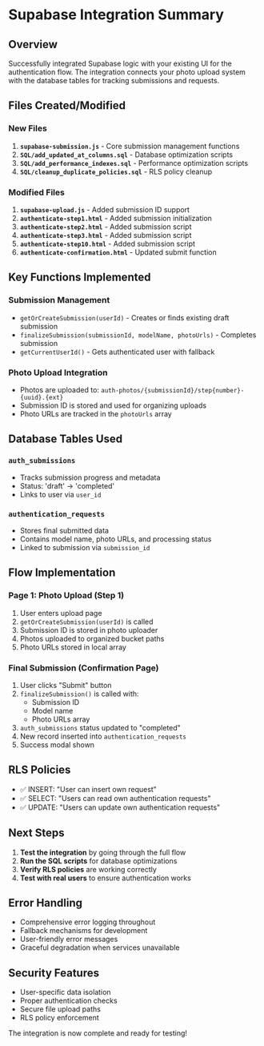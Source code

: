 # Supabase Integration Summary

## Overview
Successfully integrated Supabase logic with your existing UI for the authentication flow. The integration connects your photo upload system with the database tables for tracking submissions and requests.

## Files Created/Modified

### New Files
1. **`supabase-submission.js`** - Core submission management functions
2. **`SQL/add_updated_at_columns.sql`** - Database optimization scripts
3. **`SQL/add_performance_indexes.sql`** - Performance optimization scripts
4. **`SQL/cleanup_duplicate_policies.sql`** - RLS policy cleanup

### Modified Files
1. **`supabase-upload.js`** - Added submission ID support
2. **`authenticate-step1.html`** - Added submission initialization
3. **`authenticate-step2.html`** - Added submission script
4. **`authenticate-step3.html`** - Added submission script
5. **`authenticate-step10.html`** - Added submission script
6. **`authenticate-confirmation.html`** - Updated submit function

## Key Functions Implemented

### Submission Management
- `getOrCreateSubmission(userId)` - Creates or finds existing draft submission
- `finalizeSubmission(submissionId, modelName, photoUrls)` - Completes submission
- `getCurrentUserId()` - Gets authenticated user with fallback

### Photo Upload Integration
- Photos are uploaded to: `auth-photos/{submissionId}/step{number}-{uuid}.{ext}`
- Submission ID is stored and used for organizing uploads
- Photo URLs are tracked in the `photoUrls` array

## Database Tables Used

### `auth_submissions`
- Tracks submission progress and metadata
- Status: 'draft' → 'completed'
- Links to user via `user_id`

### `authentication_requests`
- Stores final submitted data
- Contains model name, photo URLs, and processing status
- Linked to submission via `submission_id`

## Flow Implementation

### Page 1: Photo Upload (Step 1)
1. User enters upload page
2. `getOrCreateSubmission(userId)` is called
3. Submission ID is stored in photo uploader
4. Photos uploaded to organized bucket paths
5. Photo URLs stored in local array

### Final Submission (Confirmation Page)
1. User clicks "Submit" button
2. `finalizeSubmission()` is called with:
   - Submission ID
   - Model name
   - Photo URLs array
3. `auth_submissions` status updated to "completed"
4. New record inserted into `authentication_requests`
5. Success modal shown

## RLS Policies
- ✅ INSERT: "User can insert own request"
- ✅ SELECT: "Users can read own authentication requests"
- ✅ UPDATE: "Users can update own authentication requests"

## Next Steps
1. **Test the integration** by going through the full flow
2. **Run the SQL scripts** for database optimizations
3. **Verify RLS policies** are working correctly
4. **Test with real users** to ensure authentication works

## Error Handling
- Comprehensive error logging throughout
- Fallback mechanisms for development
- User-friendly error messages
- Graceful degradation when services unavailable

## Security Features
- User-specific data isolation
- Proper authentication checks
- Secure file upload paths
- RLS policy enforcement

The integration is now complete and ready for testing! 